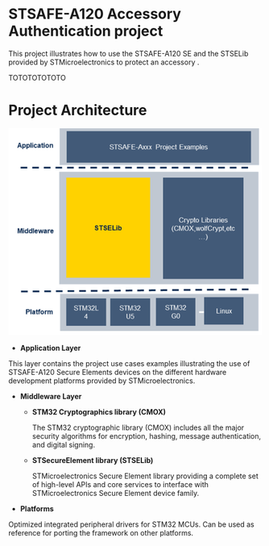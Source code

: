 # STSAFE-A120 Accessory Authentication project 



This project illustrates how to use the STSAFE-A120 SE and the STSELib provided by STMicroelectronics to protect an accessory .

TOTOTOTOTOTO

# Project Architecture 



![](./Software_package_architecture.png)

- **Application Layer**

This layer contains the project use cases examples  illustrating the use of STSAFE-A120 Secure Elements devices on the different hardware development platforms provided by STMicroelectronics.

- **Middleware Layer** 

  - **STM32 Cryptographics library (CMOX)**
  
    The STM32 cryptographic library (CMOX) includes all the major security algorithms for encryption, hashing, message authentication, and digital signing.
  
  - **STSecureElement library (STSELib)** 
  
    STMicroelectronics Secure Element library providing a complete set of high-level APIs and core services to interface with STMicroelectronics Secure Element device family.

- **Platforms**

Optimized integrated peripheral drivers for STM32 MCUs. Can be used as reference for porting the framework on other platforms.

